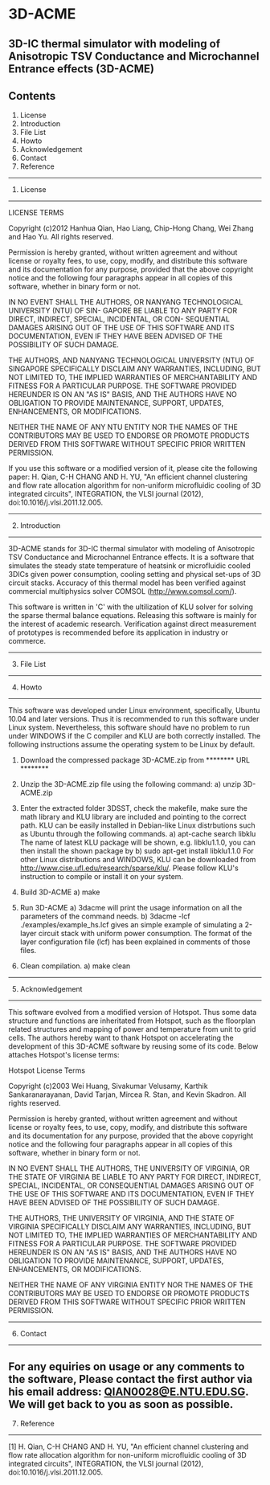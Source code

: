 # 3D-ACME
3D-IC thermal simulator with modeling of Anisotropic TSV Conductance and Microchannel Entrance effects (3D-ACME)
-------------------------------------------------

Contents
--------

1) License
2) Introduction
3) File List
4) Howto
5) Acknowledgement
6) Contact
7) Reference

---------------

1) License
-------
LICENSE TERMS

Copyright (c)2012 Hanhua Qian, Hao Liang, Chip-Hong Chang, Wei Zhang and Hao Yu.  All rights reserved.

Permission is hereby granted, without written agreement and without license or
royalty fees, to use, copy, modify, and distribute this software and its
documentation for any purpose, provided that the above copyright notice and the
following four paragraphs appear in all copies of this software, whether in
binary form or not.

IN NO EVENT SHALL THE AUTHORS, OR NANYANG TECHNOLOGICAL UNIVERSITY (NTU) OF SIN-
GAPORE BE LIABLE TO ANY PARTY FOR DIRECT, INDIRECT, SPECIAL, INCIDENTAL, OR CON-
SEQUENTIAL DAMAGES ARISING OUT OF THE USE OF THIS SOFTWARE AND ITS DOCUMENTATION, 
EVEN IF THEY HAVE BEEN ADVISED OF THE POSSIBILITY OF SUCH DAMAGE.

THE AUTHORS, AND NANYANG TECHNOLOGICAL UNIVERSITY (NTU) OF SINGAPORE SPECIFICALLY
DISCLAIM ANY WARRANTIES, INCLUDING, BUT NOT LIMITED TO, THE IMPLIED WARRANTIES
OF MERCHANTABILITY AND FITNESS FOR A PARTICULAR PURPOSE. THE SOFTWARE PROVIDED
HEREUNDER IS ON AN "AS IS" BASIS, AND THE AUTHORS HAVE NO OBLIGATION TO PROVIDE
MAINTENANCE, SUPPORT, UPDATES, ENHANCEMENTS, OR MODIFICATIONS.

NEITHER THE NAME OF ANY NTU ENTITY NOR THE NAMES OF THE CONTRIBUTORS MAY
BE USED TO ENDORSE OR PROMOTE PRODUCTS DERIVED FROM THIS SOFTWARE WITHOUT
SPECIFIC PRIOR WRITTEN PERMISSION.

If you use this software or a modified version of it, please cite the following
paper: H. Qian, C-H CHANG AND H. YU, "An efficient channel clustering and flow rate 
allocation algorithm for non-uniform microfluidic cooling of 3D integrated circuits", 
INTEGRATION, the VLSI journal (2012), doi:10.1016/j.vlsi.2011.12.005.

-------------------------------------------------------------------------------------

2) Introduction
------------

3D-ACME stands for 3D-IC thermal simulator with modeling of Anisotropic TSV Conductance and Microchannel Entrance effects. It is a software that simulates the steady state temperature of heatsink or microfluidic cooled 
3DICs given power consumption, cooling setting and physical set-ups of 3D circuit stacks. Accuracy of 
this thermal model has been verified against commercial multiphysics solver COMSOL (http://www.comsol.com/). 

This software is written in 'C' with the ultilization of KLU solver for solving the sparse thermal balance equations. 
Releasing this software is mainly for the interest of academic research. Verification against direct measurement of 
prototypes is recommended before its application in industry or commerce.

------------------------------------------------------------------------------------------------------

3) File List
------------

4) Howto
--------

This software was developed under Linux environment, specifically, Ubuntu 10.04 and later versions. 
Thus it is recommended to run this software under Linux system. Nevertheless, this software should have
no problem to run under WINDOWS if the C compiler and KLU are both correctly installed. The following 
instructions assume the operating system to be Linux by default.


1. Download the compressed package 3D-ACME.zip from ******** URL ********

2. Unzip the 3D-ACME.zip file using the following command:
	a) unzip 3D-ACME.zip

3. Enter the extracted folder 3DSST, check the makefile, make sure the math library and KLU library are
included and pointing to the correct path. KLU can be easily installed in Debian-like Linux distrbutions
such as Ubuntu through the following commands.
	a) apt-cache search libklu
The name of latest KLU package will be shown, e.g. libklu1.1.0, you can then install the shown package by
	b) sudo apt-get install libklu1.1.0
For other Linux distributions and WINDOWS, KLU can be downloaded from http://www.cise.ufl.edu/research/sparse/klu/.
Please follow KLU's instruction to compile or install it on your system.

4. Build 3D-ACME 
	a) make

5. Run 3D-ACME
	a) 3dacme
will print the usage information on all the parameters of the command needs.
	b) 3dacme -lcf ./examples/example_hs.lcf
gives an simple example of simulating a 2-layer circuit stack with uniform power consumption. The format
of the layer configuration file (lcf) has been explained in comments of those files.

6. Clean compilation.
	a) make clean

------------------------------------------------------------------------------------------------------------------------

5) Acknowledgement
-------------------
This software evolved from a modified version of Hotspot. Thus some data structure and functions are inheritated from
Hotspot, such as the floorplan related structures and mapping of power and temperature from unit to grid cells. The 
authors hereby want to thank Hotspot on accelerating the development of this 3D-ACME software by reusing some of its code. 
Below attaches Hotspot's license terms:

Hotspot License Terms

Copyright (c)2003 Wei Huang, Sivakumar Velusamy, Karthik Sankaranarayanan,
David Tarjan, Mircea R. Stan, and Kevin Skadron.  All rights reserved.

Permission is hereby granted, without written agreement and without license or
royalty fees, to use, copy, modify, and distribute this software and its
documentation for any purpose, provided that the above copyright notice and the
following four paragraphs appear in all copies of this software, whether in
binary form or not.

IN NO EVENT SHALL THE AUTHORS, THE UNIVERSITY OF VIRGINIA, OR THE STATE OF
VIRGINIA BE LIABLE TO ANY PARTY FOR DIRECT, INDIRECT, SPECIAL, INCIDENTAL, OR
CONSEQUENTIAL DAMAGES ARISING OUT OF THE USE OF THIS SOFTWARE AND ITS
DOCUMENTATION, EVEN IF THEY HAVE BEEN ADVISED OF THE POSSIBILITY OF SUCH
DAMAGE.

THE AUTHORS, THE UNIVERSITY OF VIRGINIA, AND THE STATE OF VIRGINIA SPECIFICALLY
DISCLAIM ANY WARRANTIES, INCLUDING, BUT NOT LIMITED TO, THE IMPLIED WARRANTIES
OF MERCHANTABILITY AND FITNESS FOR A PARTICULAR PURPOSE. THE SOFTWARE PROVIDED
HEREUNDER IS ON AN "AS IS" BASIS, AND THE AUTHORS HAVE NO OBLIGATION TO PROVIDE
MAINTENANCE, SUPPORT, UPDATES, ENHANCEMENTS, OR MODIFICATIONS.

NEITHER THE NAME OF ANY VIRGINIA ENTITY NOR THE NAMES OF THE CONTRIBUTORS MAY
BE USED TO ENDORSE OR PROMOTE PRODUCTS DERIVED FROM THIS SOFTWARE WITHOUT
SPECIFIC PRIOR WRITTEN PERMISSION.

------------------------------------------------------------------------------------------------------------------------

6) Contact
-----------
For any equiries on usage or any comments to the software, Please contact the first author via his email address:
QIAN0028@E.NTU.EDU.SG. We will get back to you as soon as possible.
------------------------------------------------------------------------------------------------------------------------

7) Reference
-------------

[1] H. Qian, C-H CHANG AND H. YU, "An efficient channel clustering and flow rate 
allocation algorithm for non-uniform microfluidic cooling of 3D integrated circuits", 
INTEGRATION, the VLSI journal (2012), doi:10.1016/j.vlsi.2011.12.005.
